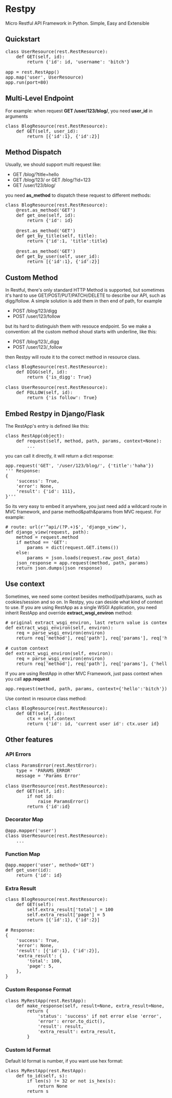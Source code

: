 # Restpy
Micro Restful API Framework in Python. Simple, Easy and Extensible

## Quickstart
<pre>
class UserResource(rest.RestResource):
    def GET(self, id):
        return {'id': id, 'username': 'bitch'}
    
app = rest.RestApp()
app.map('user', UserResource)
app.run(port=80)
</pre>

## Multi-Level Endpoint
For example: when request **GET /user/123/blog/**, you need **user_id** in arguments
<pre>
class BlogResource(rest.RestResource):
    def GET(self, user_id):
        return [{'id':1}, {'id':2}]
</pre>

## Method Dispatch
Usually, we should support multi request like:
- GET /blog/?title=hello
- GET /blog/123/ or GET /blog/?id=123
- GET /user/123/blog/

you need **as_method** to dispatch these request to different methods:

<pre>
class BlogResource(rest.RestResource):
    @rest.as_method('GET')
    def get_one(self, id):
        return {'id': id}
    
    @rest.as_method('GET')
    def get_by_title(self, title):
        return {'id':1, 'title':title}
    
    @rest.as_method('GET')
    def get_by_user(self, user_id):
        return [{'id':1}, {'id':2}]
</pre>

## Custom Method
In Restful, there's only standard HTTP Method is supported, but sometimes it's hard to use GET/POST/PUT/PATCH/DELETE to describe our API, such as digg/follow. A simple solution is add them in then end of path, for example
- POST /blog/123/digg
- POST /user/123/follow

but its hard to distinguish them with resouce endpoint. So we make a convention: all the custom method shoud starts with underline, like this:
- POST /blog/123/_digg
- POST /user/123/_follow

then Restpy will route it to the correct method in resource class.

<pre>
class BlogResource(rest.RestResource):
    def DIGG(self, id):
        return {'is_digg': True}

class UserResource(rest.RestResource):
    def FOLLOW(self, id):
        return {'is_follow': True}
</pre>

## Embed Restpy in Django/Flask
The RestApp's entry is defined like this:

<pre>
class RestApp(object):
    def request(self, method, path, params, context=None):
        ...
</pre>

you can call it directly, it will return a dict response:

<pre>
app.request('GET', '/user/123/blog/', {'title':'haha'})
''' Response:
{
    'success': True,
    'error': None,
    'result': {'id': 111},
}'''
</pre>

So its very easy to embed it anywhere, you just need add a wildcard route in MVC framework, and parse method&path&params from MVC request. For example:

<pre>
# route: url(r'^api/(?P<path>.+)$', 'django_view'),
def django_view(request, path):
    method = request.method
    if method == 'GET':
        params = dict(request.GET.items())
    else:
        params = json.loads(request.raw_post_data)
    json_response = app.request(method, path, params)
    return json.dumps(json_response)
</pre>

## Use context
Sometimes, we need some context besides method/path/params, such as cookies/session and so on. In Restpy, you can deside what kind of context to use.
If you are using RestApp as a single WSGI Application, you need inherit RestApp and override **extract_wsgi_environ** method:

<pre>
# original extract_wsgi_environ, last return value is context
def extract_wsgi_environ(self, environ):
    req = parse_wsgi_environ(environ)
    return req['method'], req['path'], req['params'], req['headers']
    
# custom context 
def extract_wsgi_environ(self, environ):
    req = parse_wsgi_environ(environ)
    return req['method'], req['path'], req['params'], {'hello':'bitch'}
</pre>

If you are using RestApp in other MVC Framework, just pass context when you call **app.request**

<pre>
app.request(method, path, params, context={'hello':'bitch'})
</pre>

Use context in resource class method:

<pre>
class BlogResource(rest.RestResource):
    def GET(self, id):
        ctx = self.context
        return {'id': id, 'current_user_id': ctx.user_id}
</pre>
    
## Other features
### API Errors
<pre>
class ParamsError(rest.RestError):
    type = 'PARAMS_ERROR'
    message = 'Params Error'

class UserResource(rest.RestResource):
    def GET(self, id):
        if not id:
            raise ParamsError()
        return {'id':id}
</pre>

### Decorator Map
<pre>
@app.mapper('user')
class UserResource(rest.RestResource):
    ...
</pre>

### Function Map
<pre>
@app.mapper('user', method='GET')
def get_user(id):
    return {'id': id}
</pre>

### Extra Result
<pre>
class BlogResource(rest.RestResource):
    def GET(self):
        self.extra_result['total'] = 100
        self.extra_result['page'] = 5
        return [{'id':1}, {'id':2}]
        
# Response:
{
    'success': True,
    'error': None,
    'result': [{'id':1}, {'id':2}],
    'extra_result': {
        'total': 100,
        'page': 5,
    },
}
</pre>

### Custom Response Format
<pre>
class MyRestApp(rest.RestApp):
    def make_response(self, result=None, extra_result=None, error=None):
        return {
            'status': 'success' if not error else 'error',
            'error': error.to_dict(),
            'result': result,
            'extra_result': extra_result,
        }
</pre>

### Custom Id Format
Default Id format is number, if you want use hex format:
<pre>
class MyRestApp(rest.RestApp):
    def to_id(self, s):
        if len(s) != 32 or not is_hex(s):
            return None
        return s
</pre>






